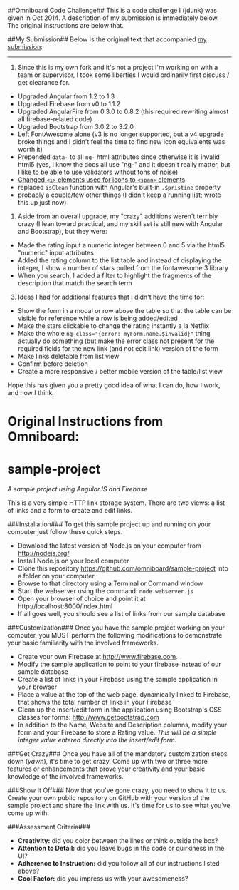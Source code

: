 ##Omniboard Code Challenge##
This is a code challenge I (jdunk) was given in Oct 2014. A description of my submission is immediately below. The original instructions are below that.

##My Submission##
Below is the original text that accompanied [my submission](https://github.com/jdunk/omniboard-sample-project/commit/ab9aaede66072f481c2da44fce9abcb02a50c240):

---
1. Since this is my own fork and it's not a project I'm working on with a team or supervisor, I took some liberties I would ordinarily first discuss / get clearance for.

 * Upgraded Angular from 1.2 to 1.3
 * Upgraded Firebase from v0 to 1.1.2
 * Upgraded AngularFire from 0.3.0 to 0.8.2 (this required rewriting almost all firebase-related code)
 * Upgraded Bootstrap from 3.0.2 to 3.2.0
 * Left FontAwesome alone (v3 is no longer supported, but a v4 upgrade broke things and I didn't feel the time to find new icon equivalents was worth it)
 * Prepended `data-` to all `ng-` html attributes since otherwise it is invalid html5 (yes, I know the docs all use "ng-" and it doesn't really matter, but I like to be able to use validators without tons of noise)
 * [Changed `<i>` elements used for icons to `<span>` elements](http://stackoverflow.com/questions/11135261/i-tag-for-icons)
 * replaced `isClean` function with Angular's built-in `.$pristine` property
 * probably a couple/few other things (I didn't keep a running list; wrote this up just now)

1. Aside from an overall upgrade, my "crazy" additions weren't terribly crazy (I lean toward practical, and my skill set is still new with Angular and Bootstrap), but they were:

 * Made the rating input a numeric integer between 0 and 5 via the html5 "numeric" input attributes
 * Added the rating column to the list table and instead of displaying the integer, I show a number of stars pulled from the fontawesome 3 library
 * When you search, I added a filter to highlight the fragments of the description that match the search term

3. Ideas I had for additional features that I didn't have the time for:

 * Show the form in a modal or row above the table so that the table can be visible for reference while a row is being added/edited
 * Make the stars clickable to change the rating instantly a la Netflix
 * Make the whole `ng-class="{error: myForm.name.$invalid}"` thing actually do something (but make the error class not present for the required fields for the new link (and not edit link) version of the form
 * Make links deletable from list view
 * Confirm before deletion
 * Create a more responsive / better mobile version of the table/list view

Hope this has given you a pretty good idea of what I can do, how I work, and how I think.

Original Instructions from Omniboard:
=====================================

sample-project
==============

*A sample project using AngularJS and Firebase*

This is a very simple HTTP link storage system. There are two views: a list of links and a form to create and edit links.


###Installation###
To get this sample project up and running on your computer just follow these quick steps.

 - Download the latest version of Node.js on your computer from http://nodejs.org/
 - Install Node.js on your local computer 
 - Clone this repository https://github.com/omniboard/sample-project into a folder on your computer
 - Browse to that directory using a Terminal or Command window
 - Start the webserver using the command: `node webserver.js`
 - Open your browser of choice and point it at http://localhost:8000/index.html
 - If all goes well, you should see a list of links from our sample database
 

###Customization###
Once you have the sample project working on your computer, you MUST perform the following modifications to demonstrate your basic familiarity with the involved frameworks.
 - Create your own Firebase at http://www.firebase.com.
 - Modify the sample application to point to your firebase instead of our sample database
 - Create a list of links in your Firebase using the sample application in your browser
 - Place a value at the top of the web page, dynamically linked to Firebase, that shows the total number of links in your Firebase
 - Clean up the insert/edit form in the application using Bootstrap's CSS classes for forms: http://www.getbootstrap.com
 - In addition to the Name, Website and Description columns, modify your form and your Firebase to store a Rating value. *This will be a simple integer value entered directly into the insert/edit form.*


###Get Crazy###
Once you have all of the mandatory customization steps down (*yawn*), it's time to get crazy. Come up with two or three more features or enhancements that prove your creativity and your basic knowledge of the involved frameworks.

###Show It Off###
Now that you've gone crazy, you need to show it to us. Create your own public repository on GitHub with your version of the sample project and share the link with us. It's time for us to see what you've come up with.

###Assessment Criteria###
 - **Creativity:** did you color between the lines or think outside the box?
 - **Attention to Detail:** did you leave bugs in the code or quirkiness in the UI?
 - **Adherence to Instruction:** did you follow all of our instructions listed above?
 - **Cool Factor:** did you impress us with your awesomeness?
